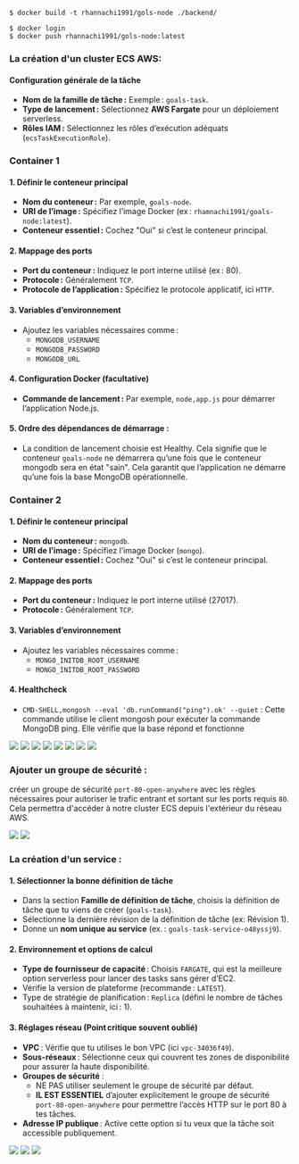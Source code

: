 ```
$ docker build -t rhannachi1991/gols-node ./backend/
```

```
$ docker login
$ docker push rhannachi1991/gols-node:latest
```

### La création d'un cluster ECS AWS:
#### Configuration générale de la tâche
- **Nom de la famille de tâche :** Exemple : `goals-task`.
- **Type de lancement :** Sélectionnez **AWS Fargate** pour un déploiement serverless.
- **Rôles IAM :** Sélectionnez les rôles d’exécution adéquats (`ecsTaskExecutionRole`).

### Container 1
#### 1. Définir le conteneur principal
- **Nom du conteneur :** Par exemple, `goals-node`.
- **URI de l’image :** Spécifiez l’image Docker (ex : `rhamnachi1991/goals-node:latest`).
- **Conteneur essentiel :** Cochez "Oui" si c’est le conteneur principal.

#### 2. Mappage des ports
- **Port du conteneur :** Indiquez le port interne utilisé (ex : 80).
- **Protocole :** Généralement `TCP`.
- **Protocole de l’application :** Spécifiez le protocole applicatif, ici `HTTP`.

#### 3. Variables d’environnement
- Ajoutez les variables nécessaires comme :
    - `MONGODB_USERNAME`
    - `MONGODB_PASSWORD`
    - `MONGODB_URL`

#### 4. Configuration Docker (facultative)
- **Commande de lancement :** Par exemple, `node,app.js` pour démarrer l’application Node.js.

#### 5. Ordre des dépendances de démarrage :
- La condition de lancement choisie est Healthy. Cela signifie que le conteneur `goals-node` ne démarrera qu’une fois que le conteneur mongodb sera en état "sain". Cela garantit que l’application ne démarre qu’une fois la base MongoDB opérationnelle.

### Container 2
#### 1. Définir le conteneur principal
- **Nom du conteneur :** `mongodb`.
- **URI de l’image :** Spécifiez l’image Docker (`mongo`).
- **Conteneur essentiel :** Cochez "Oui" si c’est le conteneur principal.

#### 2. Mappage des ports
- **Port du conteneur :** Indiquez le port interne utilisé (27017).
- **Protocole :** Généralement `TCP`.

#### 3. Variables d’environnement
- Ajoutez les variables nécessaires comme :
    - `MONGO_INITDB_ROOT_USERNAME`
    - `MONGO_INITDB_ROOT_PASSWORD`
#### 4. Healthcheck
- `CMD-SHELL,mongosh --eval 'db.runCommand("ping").ok' --quiet` : Cette commande utilise le client mongosh pour exécuter la commande MongoDB ping. Elle vérifie que la base répond et fonctionne

![](./images/cluster-1.png)
![](./images/task-2.png)
![](./images/task-3.png)
![](./images/task-4.png)
![](./images/task-5.png)
![](./images/task-6.png)
![](./images/task-7.png)
![](./images/task-8.png)

### Ajouter un groupe de sécurité :
créer un groupe de sécurité `port-80-open-anywhere` avec les règles nécessaires pour autoriser le trafic entrant et sortant sur les ports requis `80`. 
Cela permettra d'accéder à notre cluster ECS depuis l'extérieur du réseau AWS.

![](./images/groupes-securite-1.png)
![](./images/groupes-securite-2.png)

### La création d'un service :

#### 1. Sélectionner la bonne définition de tâche
- Dans la section **Famille de définition de tâche**, choisis la définition de tâche que tu viens de créer (`goals-task`).
- Sélectionne la dernière révision de la définition de tâche (ex: Révision 1).
- Donne un **nom unique au service** (ex. : `goals-task-service-o48yssj9`).

#### 2. Environnement et options de calcul
- **Type de fournisseur de capacité** : Choisis `FARGATE`, qui est la meilleure option serverless pour lancer des tasks sans gérer d’EC2.
- Vérifie la version de plateforme (recommande : `LATEST`).
- Type de stratégie de planification : `Replica` (défini le nombre de tâches souhaitées à maintenir, ici : 1).

#### 3. Réglages réseau (Point critique souvent oublié)

- **VPC** : Vérifie que tu utilises le bon VPC (ici `vpc-34036f49`).
- **Sous-réseaux** : Sélectionne ceux qui couvrent tes zones de disponibilité pour assurer la haute disponibilité.
- **Groupes de sécurité** :
    - NE PAS utiliser seulement le groupe de sécurité par défaut.
    - **IL EST ESSENTIEL** d’ajouter explicitement le groupe de sécurité `port-80-open-anywhere` pour permettre l’accès HTTP sur le port 80 à tes tâches.
- **Adresse IP publique** : Active cette option si tu veux que la tâche soit accessible publiquement.

![](./images/service-1.png)
![](./images/service-2.png)
![](./images/service-3.png)
